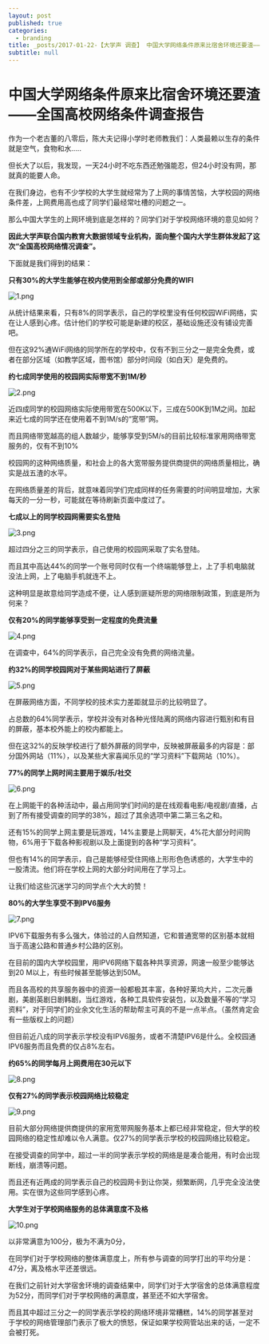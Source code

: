```yaml
---
layout: post
published: true
categories:
  - branding
title: _posts/2017-01-22-【大学声 调查】 中国大学网络条件原来比宿舍环境还要渣——全国高校网络条件调查报告.md
subtitle: null
---
```

# 中国大学网络条件原来比宿舍环境还要渣——全国高校网络条件调查报告


作为一个老古董的八零后，陈大夫记得小学时老师教我们：人类最赖以生存的条件就是空气，食物和水.....

但长大了以后，我发现，一天24小时不吃东西还勉强能忍，但24小时没有网，那就真的能要人命。


在我们身边，也有不少学校的大学生就经常为了上网的事情苦恼，大学校园的网络条件差，上网费用高也成了同学们最经常吐槽的问题之一。

那么中国大学生的上网环境到底是怎样的？同学们对于学校网络环境的意见如何？

**因此大学声联合国内教育大数据领域专业机构，面向整个国内大学生群体发起了这次“全国高校网络情况调查”。**

下面就是我们得到的结果：

**只有30%的大学生能够在校内使用到全部或部分免费的WIFI**

![1.png]({{site.baseurl}}/image/1.png)

从统计结果来看，只有8%的同学表示，自己的学校里没有任何校园WiFi网络，实在让人感到心疼。估计他们的学校可能是新建的校区，基础设施还没有铺设完善吧。

但在这92%通WiFi网络的同学所在的学校中，仅有不到三分之一是完全免费，或者在部分区域（如教学区域，图书馆）部分时间段（如白天）是免费的。

**约七成同学使用的校园网实际带宽不到1M/秒**

![2.png]({{site.baseurl}}/image/2.png)

近四成同学的校园网络实际使用带宽在500K以下，三成在500K到1M之间。加起来近七成的同学还在使用着不到1M/s的“宽带”网。

而且网络带宽越高的组人数越少，能够享受到5M/s的目前比较标准家用网络带宽服务的，仅有不到10%

校园网的这种网络质量，和社会上的各大宽带服务提供商提供的网络质量相比，确实是战五渣的水平。

在网络质量差的背后，就意味着同学们完成同样的任务需要的时间明显增加，大家每天的一分一秒，可能就在等待刷新页面中度过了。

**七成以上的同学校园网需要实名登陆**

![3.png]({{site.baseurl}}/image/3.png)

超过四分之三的同学表示，自己使用的校园网采取了实名登陆。

而且其中高达44%的同学一个账号同时仅有一个终端能够登上，上了手机电脑就没法上网，上了电脑手机就连不上。

这种明显是故意给同学造成不便，让人感到匪疑所思的网络限制政策，到底是所为何来？

**仅有20%的同学能够享受到一定程度的免费流量**

![4.png]({{site.baseurl}}/image/4.png)

在调查中，64%的同学表示，自己完全没有免费的网络流量。

**约32%的同学校园网对于某些网站进行了屏蔽**

![5.png]({{site.baseurl}}/image/5.png)


在屏蔽网络方面，不同学校的技术实力差距就显示的比较明显了。

占总数的64%同学表示，学校并没有对各种光怪陆离的网络内容进行甄别和有目的屏蔽，基本校外能上的校内都能上。

但在这32%的反映学校进行了额外屏蔽的同学中，反映被屏蔽最多的内容是：部分国外网站（11%），以及某些大家喜闻乐见的“学习资料”下载网站（10%）。

**77%的同学上网时间主要用于娱乐/社交**

![6.png]({{site.baseurl}}/image/6.png)


在上网能干的各种活动中，最占用同学们时间的是在线观看电影/电视剧/直播，占到了所有接受调查的同学的38%，超过了其余选项中第二第三名之和。

还有15%的同学上网主要是玩游戏，14%主要是上网聊天，4%花大部分时间购物，6%用于下载各种影视剧以及上面提到的各种“学习资料”。

但也有14%的同学表示，自己是能够经受住网络上形形色色诱惑的，大学生中的一股清流。他们将在学校上网的大部分时间用在了学习上。


让我们给这些沉迷学习的同学点个大大的赞！

**80%的大学生享受不到IPV6服务**

![7.png]({{site.baseurl}}/image/7.png)


IPV6下载服务有多么强大，体验过的人自然知道，它和普通宽带的区别基本就相当于高速公路和普通乡村公路的区别。

在目前的国内大学校园里，用IPV6网络下载各种共享资源，网速一般至少能够达到20 M以上，有些时候甚至能够达到50M。

而且各高校的共享服务器中的资源一般都极其丰富，各种好莱坞大片，二次元番剧，美剧英剧日剧韩剧，当红游戏，各种工具软件安装包，以及数量不等的“学习资料”，对于同学们的业余文化生活的帮助帮主可真的不是一点半点。（虽然肯定会有一些版权上的问题）

但目前近八成的同学表示学校没有IPV6服务，或者不清楚IPV6是什么。全校园通IPV6服务而且免费的仅占8%左右。


**约65%的同学每月上网费用在30元以下**

![8.png]({{site.baseurl}}/image/8.png)


**仅有27%的同学表示校园网络比较稳定**

![9.png]({{site.baseurl}}/image/9.png)


目前大部分网络提供商提供的家用宽带网服务基本上都已经非常稳定，但大学的校园网络的稳定性却难以令人满意。仅27%的同学表示学校的校园网络比较稳定。

在接受调查的同学中，超过一半的同学表示学校的网络是是凑合能用，有时会出现断线，崩溃等问题。

而且还有近两成的同学表示自己的校园网卡到让你哭，频繁断网，几乎完全没法使用。实在很为这些同学感到心疼。



**大学生对于学校网络服务的总体满意度不及格**

![10.png]({{site.baseurl}}/image/10.png)


以非常满意为100分，极为不满为0分，

在同学们对于学校网络的整体满意度上，所有参与调查的同学打出的平均分是：47分，离及格水平还差很远。

在我们之前针对大学宿舍环境的调查结果中，同学们对于大学宿舍的总体满意程度为52分，而同学们对于学校网络的满意度，甚至还不如大学宿舍。

而且其中超过三分之一的同学表示学校的网络环境非常糟糕，14%的同学甚至对于学校的网络管理部门表示了极大的愤怒，保证如果学校网管站出来的话，一定不会被打死。
